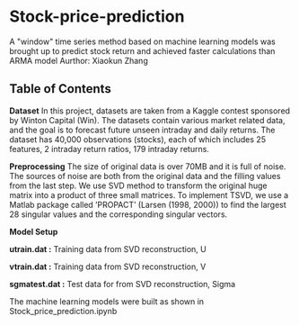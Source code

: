 # Stock-price-prediction
A "window" time series method based on machine learning models was brought up to predict stock return and achieved faster calculations than ARMA model
Aurthor: Xiaokun Zhang

## Table of Contents
**Dataset**
In this project, datasets are taken from a Kaggle contest sponsored by Winton Capital (Win). The datasets contain various market related data, and the goal is to forecast future unseen intraday and daily returns. The dataset has 40,000 observations (stocks), each of which includes 25 features, 2 intraday return ratios, 179 intraday returns. 

**Preprocessing**
The size of original data is over 70MB and it is full of noise. The sources of noise are both from the original data and the filling values from the last step. We use SVD method to transform the original huge matrix into a product of three small matrices. To implement TSVD, we use a Matlab package called ’PROPACT’ (Larsen (1998, 2000)) to find the largest 28 singular values and the corresponding singular vectors. 

**Model Setup**

**utrain.dat :** Training data from SVD reconstruction, U

**vtrain.dat :** Training data from SVD reconstruction, V

**sgmatest.dat :** Test data for from SVD reconstruction, Sigma

The machine learning models were built as shown in Stock_price_prediction.ipynb

